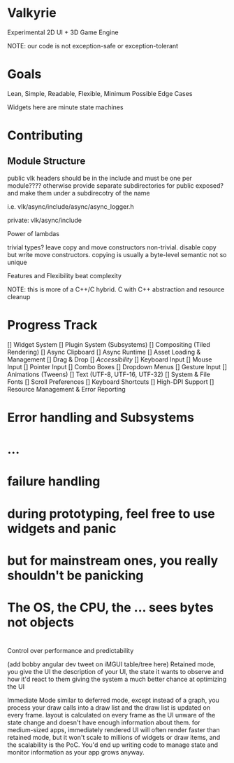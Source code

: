 # Valkyrie

Experimental 2D UI + 3D Game Engine


NOTE: our code is not exception-safe or exception-tolerant

# Goals

Lean, Simple, Readable, Flexible,  Minimum Possible Edge Cases


Widgets here are minute state machines


# Contributing


## Module Structure

public vlk headers should be in the include and must be one per module????
otherwise provide separate subdirectories for public exposed? and make them under a subdirecotry of the name

i.e.
vlk/async/include/async/async_logger.h

private:
vlk/async/include

Power of lambdas

trivial types? leave copy and move constructors
non-trivial. disable copy but write move constructors.
copying is usually a byte-level semantic
not so unique

Features and Flexibility beat complexity

NOTE: this is more of a C++/C hybrid. C with C++ abstraction and resource cleanup

# Progress Track

[] Widget System
[] Plugin System (Subsystems)
[] Compositing (Tiled Rendering)
[] Async Clipboard
[] Async Runtime
[] Asset Loading & Management
[] Drag & Drop
[] *Accessibility*
[] Keyboard Input
[] Mouse Input
[] Pointer Input
[] Combo Boxes
[] Dropdown Menus
[] Gesture Input
[] Animations (Tweens)
[] Text (UTF-8, UTF-16, UTF-32)
[] System & File Fonts
[] Scroll Preferences
[] Keyboard Shortcuts
[] High-DPI Support
[] Resource Management & Error Reporting

 

# Error handling and Subsystems
# ...
# failure handling
# during prototyping, feel free to use widgets and panic
# but for mainstream ones, you really shouldn't be panicking
#
#
# The OS, the CPU, the ... sees bytes not objects
#
#
#

Control over performance and predictability


(add bobby angular dev tweet on iMGUI table/tree here)
Retained mode, you give the UI the description of your UI, the state it wants to observe and how it'd react to them
giving the system a much better chance at optimizing the UI

Immediate Mode
similar to deferred mode, except instead of a graph, you process your draw calls into a draw list and the draw list is updated on every frame. layout is calculated on every frame as the UI unware of the state change and doesn't have enough information about them.
for medium-sized apps, immediately rendered UI will often render faster than retained mode, but it won't scale to millions of widgets or draw items, and the scalability is the PoC.
You'd end up writing code to manage state and monitor information as your app grows anyway.


